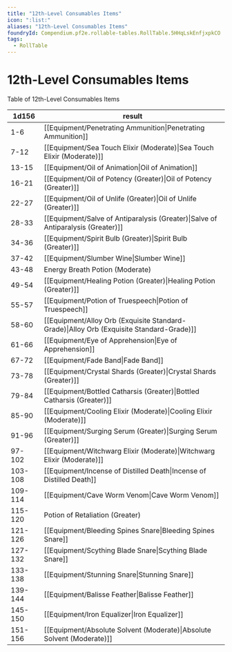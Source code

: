 ```yaml
---
title: "12th-Level Consumables Items"
icon: ":list:"
aliases: "12th-Level Consumables Items"
foundryId: Compendium.pf2e.rollable-tables.RollTable.5HHqLskEnfjxpkCO
tags:
  - RollTable
---
```


# 12th-Level Consumables Items
<p>Table of 12th-Level Consumables Items</p>

| 1d156 | result |
|------|--------|
| 1-6 | [[Equipment/Penetrating Ammunition\|Penetrating Ammunition]] |
| 7-12 | [[Equipment/Sea Touch Elixir (Moderate)\|Sea Touch Elixir (Moderate)]] |
| 13-15 | [[Equipment/Oil of Animation\|Oil of Animation]] |
| 16-21 | [[Equipment/Oil of Potency (Greater)\|Oil of Potency (Greater)]] |
| 22-27 | [[Equipment/Oil of Unlife (Greater)\|Oil of Unlife (Greater)]] |
| 28-33 | [[Equipment/Salve of Antiparalysis (Greater)\|Salve of Antiparalysis (Greater)]] |
| 34-36 | [[Equipment/Spirit Bulb (Greater)\|Spirit Bulb (Greater)]] |
| 37-42 | [[Equipment/Slumber Wine\|Slumber Wine]] |
| 43-48 | Energy Breath Potion (Moderate) |
| 49-54 | [[Equipment/Healing Potion (Greater)\|Healing Potion (Greater)]] |
| 55-57 | [[Equipment/Potion of Truespeech\|Potion of Truespeech]] |
| 58-60 | [[Equipment/Alloy Orb (Exquisite Standard-Grade)\|Alloy Orb (Exquisite Standard-Grade)]] |
| 61-66 | [[Equipment/Eye of Apprehension\|Eye of Apprehension]] |
| 67-72 | [[Equipment/Fade Band\|Fade Band]] |
| 73-78 | [[Equipment/Crystal Shards (Greater)\|Crystal Shards (Greater)]] |
| 79-84 | [[Equipment/Bottled Catharsis (Greater)\|Bottled Catharsis (Greater)]] |
| 85-90 | [[Equipment/Cooling Elixir (Moderate)\|Cooling Elixir (Moderate)]] |
| 91-96 | [[Equipment/Surging Serum (Greater)\|Surging Serum (Greater)]] |
| 97-102 | [[Equipment/Witchwarg Elixir (Moderate)\|Witchwarg Elixir (Moderate)]] |
| 103-108 | [[Equipment/Incense of Distilled Death\|Incense of Distilled Death]] |
| 109-114 | [[Equipment/Cave Worm Venom\|Cave Worm Venom]] |
| 115-120 | Potion of Retaliation (Greater) |
| 121-126 | [[Equipment/Bleeding Spines Snare\|Bleeding Spines Snare]] |
| 127-132 | [[Equipment/Scything Blade Snare\|Scything Blade Snare]] |
| 133-138 | [[Equipment/Stunning Snare\|Stunning Snare]] |
| 139-144 | [[Equipment/Balisse Feather\|Balisse Feather]] |
| 145-150 | [[Equipment/Iron Equalizer\|Iron Equalizer]] |
| 151-156 | [[Equipment/Absolute Solvent (Moderate)\|Absolute Solvent (Moderate)]] |
